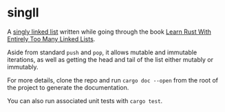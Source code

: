 # singll
A [singly linked list](https://en.wikipedia.org/wiki/Linked_list#Singly_linked_list) written while going through the book [Learn Rust With Entirely Too Many Linked Lists](https://rust-unofficial.github.io/too-many-lists/).

Aside from standard `push` and `pop`, it allows mutable and immutable iterations, as well as getting the head and tail of the list either mutably or immutably.

For more details, clone the repo and run `cargo doc --open` from the root of the project to generate the documentation.

You can also run associated unit tests with `cargo test`.